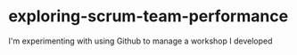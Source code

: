 # exploring-scrum-team-performance
I'm experimenting with using Github to manage a workshop I developed
